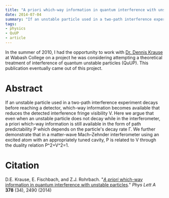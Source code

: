```yaml
---
title: "A priori which-way information in quantum interference with unstable particles"
date: 2014-07-04
summary: "If an unstable particle used in a two-path interference experiment decays before reaching a detector, which-way information becomes available that reduces the detected interference fringe visibility."
tags:
- physics
- QuUP
- article
---
```


In the summer of 2010, I had the opportunity to work with [Dr. Dennis Krause](https://www.wabash.edu/academics/profiles/home.cfm?site_folder=physics&vdeptid=29&facname=kraused) at Wabash College on a project he was considering attempting a theoretical treatment of interference of quantum unstable particles (QuUP).  This publication eventually came out of this project.

# Abstract

 If an unstable particle used in a two-path interference experiment decays before reaching a detector, which-way information becomes available that reduces the detected interference fringe visibility V. Here we argue that even when an unstable particle does not decay while in the interferometer, a priori which-way information is still available in the form of path predictability P which depends on the particle's decay rate Γ. We further demonstrate that in a matter-wave Mach–Zehnder interferometer using an excited atom with an appropriately tuned cavity, P is related to V through the duality relation P^2+V^2=1.

 # Citation

 D.E. Krause, E. Fischbach, and Z.J. Rohrbach.  "[_A priori_ which-way information in quantum interference with unstable particles](https://doi.org/10.1016/j.physleta.2014.06.036)." _Phys Lett A_ **378** (34), 2490 (2014)